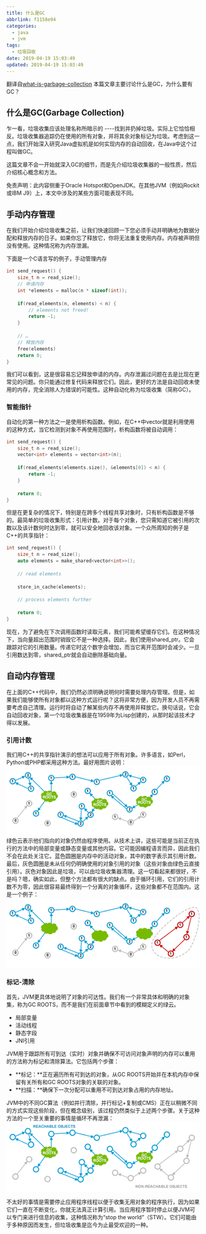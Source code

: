 ```yaml
---
title: 什么是GC
abbrlink: f1158e94
categories:
  - java
  - jvm
tags:
  - 垃圾回收
date: 2019-04-19 15:03:49
updated: 2019-04-19 15:03:49
---
```

翻译自[what-is-garbage-collection](https://plumbr.io/handbook/what-is-garbage-collection)
本篇文章主要讨论什么是GC，为什么要有GC？

## 什么是GC(Garbage Collection)

乍一看，垃圾收集应该处理名称所暗示的 ----找到并扔掉垃圾。实际上它恰恰相反。垃圾收集器追踪仍在使用的所有对象，并将其余对象标记为垃圾。考虑到这一点，我们开始深入研究Java虚拟机是如何实现内存的自动回收，在Java中这个过程叫做GC。

这篇文章不会一开始就深入GC的细节，而是先介绍垃圾收集器的一般性质，然后介绍核心概念和方法。

免责声明：此内容侧重于Oracle Hotspot和OpenJDK。在其他JVM（例如jRockit或IBM J9）上，本文中涉及的某些方面可能表现不同。
<!-- more  -->

## 手动内存管理

在我们开始介绍垃圾收集之前，让我们快速回顾一下您必须手动并明确地为数据分配和释放内存的日子。如果你忘了释放它，你将无法重复使用内存。内存被声明但没有使用。这种情况称为内存泄漏。

下面是一个C语言写的例子，手动管理内存

```c
int send_request() {
    size_t n = read_size();
    // 申请内存
    int *elements = malloc(n * sizeof(int));

    if(read_elements(n, elements) < n) {
        // elements not freed!
        return -1;
    }

    // …
    // 释放内存
    free(elements)
    return 0;
}
```

我们可以看到，这是很容易忘记释放申请的内存。内存泄漏过问题在去是比现在更常见的问题。你只能通过修复代码来释放它们。因此，更好的方法是自动回收未使用的内存，完全消除人为错误的可能性。这种自动化称为垃圾收集（简称GC）。

### 智能指针

自动化的第一种方法之一是使用析构函数。例如，在C++中vector就是利用使用的这种方式，当它检测到对象不再使用范围时，析构函数将被自动调用：

``` c++
int send_request() {
    size_t n = read_size();
    vector<int> elements = vector<int>(n);

    if(read_elements(elements.size(), &elements[0]) < n) {
        return -1;
    }

    return 0;
}
```

但是在更复杂的情况下，特别是在跨多个线程共享对象时，只有析构函数是不够的。最简单的垃圾收集形式：引用计数。对于每个对象，您只需知道它被引用的次数以及该计数何时达到零，就可以安全地回收该对象。一个众所周知的例子是C++的共享指针：

``` c++
int send_request() {
    size_t n = read_size();
    auto elements = make_shared<vector<int>>();

    // read elements

    store_in_cache(elements);

    // process elements further

    return 0;
}
```

现在，为了避免在下次调用函数时读取元素，我们可能希望缓存它们。在这种情况下，当向量超出范围时销毁它不是一种选择。因此，我们使用shared_ptr。它会跟踪对它的引用数量。传递它时这个数字会增加，而当它离开范围时会减少。一旦引用数达到零，shared_ptr就会自动删除基础向量。

## 自动内存管理

在上面的C++代码中，我们仍然必须明确说明何时需要处理内存管理。但是，如果我们能够使所有对象都以这种方式运行呢？这将非常方便，因为开发人员不再需要考虑自己清理。运行时将自动了解某些内存不再使用并释放它。换句话说，它会自动回收对象，第一个垃圾收集器是在1959年为Lisp创建的，从那时起该技术才得以发展。

### 引用计数

我们用C++的共享指针演示的想法可以应用于所有对象。许多语言，如Perl，Python或PHP都采用这种方法。最好用图片说明：
![引用计数](/images/Java-GC-counting-references1.png)
绿色云表示他们指向的对象仍然由程序使用。从技术上讲，这些可能是当前正在执行的方法中的局部变量或静态变量或其他内容。它可能因编程语言而异，因此我们不会在此处关注它。蓝色圆圈是内存中的活动对象，其中的数字表示其引用计数。最后，灰色圆圈是未从任何仍明确使用的对象引用的对象（这些对象由绿色云直接引用）。灰色对象因此是垃圾，可以由垃圾收集器清理。这一切看起来都很好，不是吗？嗯，确实如此，但整个方法都有很大的缺点。由于循环引用，它们的引用计数不为零，因此很容易最终得到一个分离的对象循环，这些对象都不在范围内。这是一个例子：
![Java-GC-cyclical-dependencies](/images/Java-GC-cyclical-dependencies.png)

### 标记-清除

首先，JVM更具体地说明了对象的可达性。我们有一个非常具体和明确的对象集，称为GC ROOTS，而不是我们在前面章节中看到的模糊定义的绿云。

* 局部变量
* 活动线程
* 静态字段
* JNI引用

JVM用于跟踪所有可到达（实时）对象并确保不可访问对象声明的内存可以重用的方法称为标记和清除算法。它包括两个步骤：

* **标记：**正在遍历所有可到达的对象，从GC ROOTS开始并在本机内存中保留有关所有和GC ROOTS对象的关联的对象。
* **扫描：**确保下一次分配可以重用不可到达对象占用的内存地址。

JVM中的不同GC算法（例如并行清除，并行标记+复制或CMS）正在以稍微不同的方式实现这些阶段，但在概念级别，该过程仍然类似于上述两个步骤。关于这种方法的一个至关重要的事情是循环不再泄漏：
![Java-GC-mark-and-sweep](/images/Java-GC-mark-and-sweep.png)

不太好的事情是需要停止应用程序线程以便于收集无用对象的程序执行，因为如果它们一直在不断变化，你就无法真正计算引用。当应用程序暂时停止以便JVM可以专门来进行信息的收集，这种情况称为“stop the world”（STW）。它们可能由于多种原因而发生，但垃圾收集是迄今为止最受欢迎的一种。
